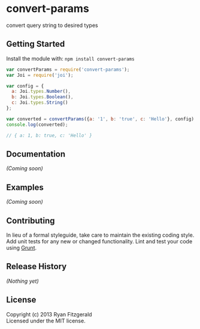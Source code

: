 # convert-params

convert query string to desired types

## Getting Started
Install the module with: `npm install convert-params`

```javascript
var convertParams = require('convert-params');
var Joi = require('joi');

var config = {
  a: Joi.types.Number(),
  b: Joi.types.Boolean(),
  c: Joi.types.String()
};

var converted = convertParams({a: '1', b: 'true', c: 'Hello'}, config);
console.log(converted);

// { a: 1, b: true, c: 'Hello' }

```

## Documentation
_(Coming soon)_

## Examples
_(Coming soon)_

## Contributing
In lieu of a formal styleguide, take care to maintain the existing coding style. Add unit tests for any new or changed functionality. Lint and test your code using [Grunt](http://gruntjs.com/).

## Release History
_(Nothing yet)_

## License
Copyright (c) 2013 Ryan Fitzgerald  
Licensed under the MIT license.

